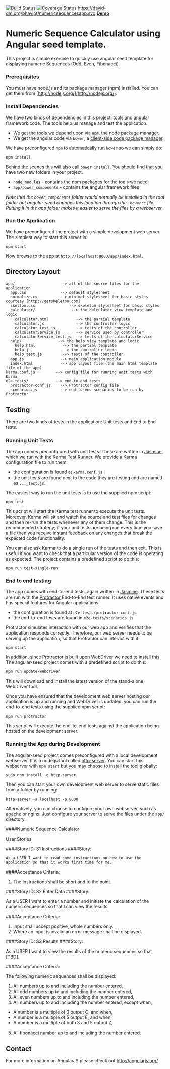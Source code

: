 [![Build Status](https://travis-ci.org/bhavjot/NumericSequencesApp.svg?branch=master)](https://travis-ci.org/bhavjot/NumericSequencesApp) 
[![Coverage Status](https://coveralls.io/repos/bhavjot/NumericSequencesApp/badge.svg?branch=master&service=github)](https://coveralls.io/github/bhavjot/NumericSequencesApp?branch=master)
https://david-dm.org/bhavjot/numericsequencesapp.svg
__[Demo](https://numericseriesapp.herokuapp.com)__
# Numeric Sequence Calculator using Angular seed template.

This project is simple exercise to quickly use angular seed template for displaying numeric Sequences (Odd, Even, Fibonacci)


### Prerequisites
You must have node.js and its package manager (npm) installed.  You can get them from [http://nodejs.org/](http://nodejs.org/).

### Install Dependencies

We have two kinds of dependencies in this project: tools and angular framework code.  The tools help
us manage and test the application.

* We get the tools we depend upon via `npm`, the [node package manager][npm].
* We get the angular code via `bower`, a [client-side code package manager][bower].

We have preconfigured `npm` to automatically run `bower` so we can simply do:

```
npm install
```

Behind the scenes this will also call `bower install`.  You should find that you have two new
folders in your project.

* `node_modules` - contains the npm packages for the tools we need
* `app/bower_components` - contains the angular framework files

*Note that the `bower_components` folder would normally be installed in the root folder but
angular-seed changes this location through the `.bowerrc` file.  Putting it in the app folder makes
it easier to serve the files by a webserver.*

### Run the Application

We have preconfigured the project with a simple development web server.  The simplest way to start
this server is:

```
npm start
```

Now browse to the app at `http://localhost:8000/app/index.html`.



## Directory Layout

```
app/                    --> all of the source files for the application
  app.css               --> default stylesheet 
  normalize.css         --> minimal stylesheet for basic styles courtesy [http://getskeleton.com]
  skelton.css               --> skeleton stylesheet for basic styles
  calculator/                --> the calculator view template and logic
    calculator.html            --> the partial template
    calculator.js              --> the controller logic
    calculator_test.js         --> tests of the controller
    calculatorService.js       --> service used by controller
    calculatorService_test.js  --> tests of the calculatorService
  help/                --> the help view template and logic
    help.html            --> the partial template
    help.js              --> the controller logic
    help_test.js         --> tests of the controller
  app.js                --> main application module
  index.html            --> app layout file (the main html template file of the app)  
karma.conf.js         --> config file for running unit tests with Karma
e2e-tests/            --> end-to-end tests
  protractor-conf.js    --> Protractor config file
  scenarios.js          --> end-to-end scenarios to be run by Protractor
```

## Testing

There are two kinds of tests in the application: Unit tests and End to End tests.

### Running Unit Tests

The app comes preconfigured with unit tests. These are written in
[Jasmine][jasmine], which we run with the [Karma Test Runner][karma]. We provide a Karma
configuration file to run them.

* the configuration is found at `karma.conf.js`
* the unit tests are found next to the code they are testing and are named as `..._test.js`.

The easiest way to run the unit tests is to use the supplied npm script:

```
npm test
```

This script will start the Karma test runner to execute the unit tests. Moreover, Karma will sit and
watch the source and test files for changes and then re-run the tests whenever any of them change.
This is the recommended strategy; if your unit tests are being run every time you save a file then
you receive instant feedback on any changes that break the expected code functionality.

You can also ask Karma to do a single run of the tests and then exit.  This is useful if you want to
check that a particular version of the code is operating as expected.  The project contains a
predefined script to do this:

```
npm run test-single-run
```


### End to end testing

The app comes with end-to-end tests, again written in [Jasmine][jasmine]. These tests
are run with the [Protractor][protractor] End-to-End test runner.  It uses native events and has
special features for Angular applications.

* the configuration is found at `e2e-tests/protractor-conf.js`
* the end-to-end tests are found in `e2e-tests/scenarios.js`

Protractor simulates interaction with our web app and verifies that the application responds
correctly. Therefore, our web server needs to be serving up the application, so that Protractor
can interact with it.

```
npm start
```

In addition, since Protractor is built upon WebDriver we need to install this.  The angular-seed
project comes with a predefined script to do this:

```
npm run update-webdriver
```

This will download and install the latest version of the stand-alone WebDriver tool.

Once you have ensured that the development web server hosting our application is up and running
and WebDriver is updated, you can run the end-to-end tests using the supplied npm script:

```
npm run protractor
```

This script will execute the end-to-end tests against the application being hosted on the
development server.

### Running the App during Development

The angular-seed project comes preconfigured with a local development webserver.  It is a node.js
tool called [http-server][http-server].  You can start this webserver with `npm start` but you may choose to
install the tool globally:

```
sudo npm install -g http-server
```

Then you can start your own development web server to serve static files from a folder by
running:

```
http-server -a localhost -p 8000
```

Alternatively, you can choose to configure your own webserver, such as apache or nginx. Just
configure your server to serve the files under the `app/` directory.

####Numeric Sequence Calculator

User Stories

####Story ID: S1 Instructions
####Story:

    As a USER I want to read some instructions on how to use the application so that it works first time for me.

####Acceptance Criteria: 

1. The instructions shall be short and to the point.

####Story ID: S2 Enter Data
####Story: 

As a USER I want to enter a number and initiate the calculation of the numeric sequences so that I can view the results.

####Acceptance Criteria:
 
1. Input shall accept positive, whole numbers only.
2. Where an input is invalid an error message shall be displayed.


####Story ID: S3 Results
####Story: 

As a USER I want to view the results of the numeric sequences
so that [TBD].

####Acceptance Criteria:

The following numeric sequences shall be displayed:

1. All numbers up to and including the number entered,
2. All odd numbers up to and including the number entered,
3. All even numbers up to and including the number entered,
4. All numbers up to and including the number entered, except when,
  * A number is a multiple of 3 output C, and when,
  * A number is a multiple of 5 output E, and when,
  * A number is a multiple of both 3 and 5 output Z,
5. All fibonacci number up to and including the number entered.

## Contact 

For more information on AngularJS please check out http://angularjs.org/

[git]: http://git-scm.com/
[bower]: http://bower.io
[npm]: https://www.npmjs.org/
[node]: http://nodejs.org
[protractor]: https://github.com/angular/protractor
[jasmine]: http://jasmine.github.io
[karma]: http://karma-runner.github.io
[http-server]: https://github.com/nodeapps/http-server